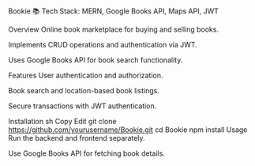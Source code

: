 Bookie 📚
Tech Stack: MERN, Google Books API, Maps API, JWT

Overview
Online book marketplace for buying and selling books.

Implements CRUD operations and authentication via JWT.

Uses Google Books API for book search functionality.

Features
User authentication and authorization.

Book search and location-based book listings.

Secure transactions with JWT authentication.

Installation
sh
Copy
Edit
git clone https://github.com/yourusername/Bookie.git
cd Bookie
npm install
Usage
Run the backend and frontend separately.

Use Google Books API for fetching book details.

